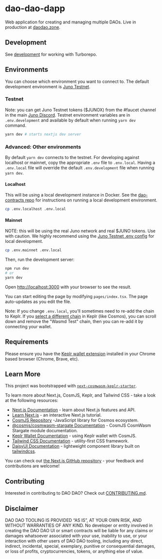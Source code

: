# dao-dao-dapp

Web application for creating and managing multiple DAOs. Live in production at [daodao.zone](https://daodao.zone).

## Development

See [development](../README.md) for working with Turborepo.

## Environments

You can choose which environment you want to connect to. The default development environment is [Juno Testnet](#testnet).

### Testnet

Note: you can get Juno Testnet tokens ($JUNOX) from the #faucet channel in the main [Juno Discord](https://discord.com/invite/QcWPfK4gJ2). Testnet environment variables are in `.env.development` and available by default when running `yarn dev` command.

```bash
yarn dev # starts nextjs dev server
```

### Advanced: Other environments

By default `yarn dev` connects to the testnet. For developing against localhost or mainnet, copy the appropriate `.env` file to `.env.local`. Having a `.env.local` file will override the default `.env.development` file when running `yarn dev`.

#### Localhost

This will be using a local development instance in Docker. See the [dao-contracts repo](https://github.com/DA0-DA0/dao-contracts#deploying-in-a-development-environment) for instructions on running a local development environment.

```bash
cp .env.localhost .env.local
```

#### Mainnet

NOTE: this will be using the real Juno network and real $JUNO tokens. Use with caution. We highly recommend using the [Juno Testnet .env config](#testnet) for local development.

```bash
cp .env.mainnet .env.local
```

Then, run the development server:

```bash
npm run dev
# or
yarn dev
```

Open [http://localhost:3000](http://localhost:3000) with your browser to see the result.

You can start editing the page by modifying `pages/index.tsx`. The page auto-updates as you edit the file.

Note: If you change `.env.local`, you'll sometimes need to re-add the chain to Keplr. If you [select a different chain](https://highlander-nodes.medium.com/junoswap-how-to-reset-chain-config-3e2470a9c1e1) in Keplr (like Cosmos), you can scroll down and remove the "Wasmd Test" chain, then you can re-add it by connecting your wallet.

## Requirements

Please ensure you have the [Keplr wallet extension](https://chrome.google.com/webstore/detail/keplr/dmkamcknogkgcdfhhbddcghachkejeap) installed in your Chrome based browser (Chrome, Brave, etc).

## Learn More

This project was bootstrapped with [`next-cosmwasm-keplr-starter`](https://github.com/ebaker/next-cosmwasm-keplr-starter).

To learn more about Next.js, CosmJS, Keplr, and Tailwind CSS - take a look at the following resources:

- [Next.js Documentation](https://nextjs.org/docs) - learn about Next.js features and API.
- [Learn Next.js](https://nextjs.org/learn) - an interactive Next.js tutorial.
- [CosmJS Repository](https://github.com/cosmos/cosmjs) -JavaScript library for Cosmos ecosystem.
- [@cosmjs/cosmwasm-stargate Documentation](https://cosmos.github.io/cosmjs/latest/cosmwasm-stargate/modules.html) - CosmJS CosmWasm Stargate module documentation.
- [Keplr Wallet Documentation](https://docs.keplr.app/api/cosmjs.html) - using Keplr wallet with CosmJS.
- [Tailwind CSS Documentation](https://tailwindcss.com/docs) - utility-first CSS framework.
- [DaisyUI Documentation](https://daisyui.com/docs/use) - lightweight component library built on [tailwindcss](https://tailwindcss.com/).

You can check out [the Next.js GitHub repository](https://github.com/vercel/next.js/) - your feedback and contributions are welcome!

## Contributing

Interested in contributing to DAO DAO? Check out [CONTRIBUTING.md](../CONTRIBUTING.md).

## Disclaimer

DAO DAO TOOLING IS PROVIDED “AS IS”, AT YOUR OWN RISK, AND WITHOUT WARRANTIES OF ANY KIND. No developer or entity involved in creating the DAO DAO UI or smart contracts will be liable for any claims or damages whatsoever associated with your use, inability to use, or your interaction with other users of DAO DAO tooling, including any direct, indirect, incidental, special, exemplary, punitive or consequential damages, or loss of profits, cryptocurrencies, tokens, or anything else of value.
